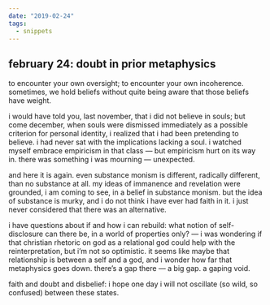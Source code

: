 ```yaml
---
date: "2019-02-24"
tags:
  - snippets
---
```

## february 24: doubt in prior metaphysics

to encounter your own oversight; to encounter your own incoherence. sometimes, we hold beliefs without quite being aware that those beliefs have weight.

i would have told you, last november, that i did not believe in souls; but come december, when souls were dismissed immediately as a possible criterion for personal identity, i realized that i had been pretending to believe. i had never sat with the implications lacking a soul. i watched myself embrace empiricism in that class — but empiricism hurt on its way in. there was something i was mourning — unexpected.

and here it is again. even substance monism is different, radically different, than no substance at all. my ideas of immanence and revelation were grounded, i am coming to see, in a belief in substance monism. but the idea of substance is murky, and i do not think i have ever had faith in it. i just never considered that there was an alternative.

i have questions about if and how i can rebuild: what notion of self-disclosure can there be, in a world of properties only? — i was wondering if that christian rhetoric on god as a relational god could help with the reinterpretation, but i’m not so optimistic. it seems like maybe that relationship is between a self and a god, and i wonder how far that metaphysics goes down. there’s a gap there — a big gap. a gaping void.

faith and doubt and disbelief: i hope one day i will not oscillate (so wild, so confused) between these states.

